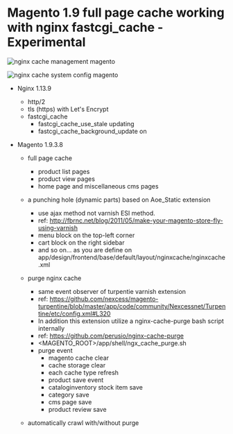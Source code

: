 # Magento 1.9 full page cache working with nginx fastcgi_cache - Experimental

![nginx cache management magento](https://i.imgur.com/Ez0Z6l0.png)

![nginx cache system config magento](https://i.imgur.com/8BtrgvW.png)

- Nginx 1.13.9

    - http/2
    - tls (https) with Let's Encrypt
    - fastcgi_cache
        - fastcgi_cache_use_stale updating
        - fastcgi_cache_background_update on

- Magento 1.9.3.8

    - full page cache
        - product list pages
        - product view pages
        - home page and miscellaneous cms pages

    - a punching hole (dynamic parts) based on Aoe_Static extension
        - use ajax method not varnish ESI method.
        - ref: http://fbrnc.net/blog/2011/05/make-your-magento-store-fly-using-varnish
        - menu block on the top-left corner
        - cart block on the right sidebar
        - and so on... as you are define on app/design/frontend/base/default/layout/nginxcache/nginxcache.xml

    - purge nginx cache
        - same event observer of turpentie varnish extension
        - ref: https://github.com/nexcess/magento-turpentine/blob/master/app/code/community/Nexcessnet/Turpentine/etc/config.xml#L320
        - In addition this extension utilize a nginx-cache-purge bash script internally
        - ref: https://github.com/perusio/nginx-cache-purge
        - <MAGENTO_ROOT>/app/shell/ngx_cache_purge.sh
        - purge event
            - magento cache clear
            - cache storage clear
            - each cache type refresh
            - product save event
            - cataloginventory stock item save
            - category save
            - cms page save
            - product review save

    - automatically crawl with/without purge
